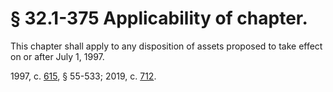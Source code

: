 # § 32.1-375 Applicability of chapter.

<p>This chapter shall apply to any disposition of assets proposed to take effect on or after July 1, 1997.</p><p>1997, c. <a href='http://lis.virginia.gov/cgi-bin/legp604.exe?971+ful+CHAP0615'>615</a>, § 55-533; 2019, c. <a href='http://lis.virginia.gov/cgi-bin/legp604.exe?191+ful+CHAP0712'>712</a>.</p>